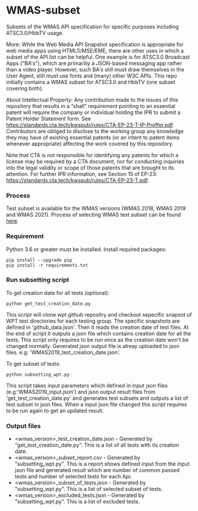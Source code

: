 # WMAS-subset
Subsets of the WMAS API specification for specific purposes including ATSC3.0/HbbTV usage. 

More: 
While the Web Media API Snapshot specification is appropriate for web media apps using HTML5/MSE/EME, there are other uses in which a subset of the API 
list can be helpful. One example is for ATSC3.0 Broadcast Apps ("BA's"), which are primariliy a JSON-based messaging app rather than a video player. However, 
such BA's still must draw themselves in the User Agent, still must use fonts and (many) other W3C APIs. This repo initially contains a WMAS subset for ATSC3.0 
and HbbTV (one subset covering both).


About Intellectual Property:
Any contribution made to the issues of this repository that results in a “shall” requirement pointing to an essential patent will require the company or individual 
holding the IPR to submit a Patent Holder Statement form. See https://standards.cta.tech/kwspub/rules/CTA-EP-23-T-IP-Proffer.pdf. Contributors are obliged to disclose to 
the working group any knowledge they may have of existing essential patents (or an intent to patent items whenever appropriate) affecting the work covered by this 
repository.

Note that CTA is not responsible for identifying any patents for which a license may be required by a CTA document, nor for conducting inquiries into the legal validity 
or scope of those patents that are brought to its attention. For further IPR information, see Section 15 of EP-23: 
https://standards.cta.tech/kwspub/rules/CTA-EP-23-T.pdf.

### Process
Test subset is available for the WMAS versions (WMAS 2018, WMAS 2019 and WMAS 2021). Process of selecting WMAS test subset can be found [here](./Subsetting_WPT_Tests.md).

### Requirement

Python 3.6 or greater must be installed.
Install required packages:

```shell
pip install --upgrade pip
pip install -r requirements.txt
```

### Run subsetting script

To get creation date for all tests (optional):

```shell
python get_test_creation_date.py
```

This script will clone wpt github repositry and checkout sepecific snapsot of WPT test directories for each testing group. The specific snapshots are defined in 'github_data.json'. Then it reads the creation date of test files.
At the end of script it outputs a json file which contains creation date for all the tests.
This script only requires to be run once as the creation date won't be changed normally. Generated json output file is alreay uploaded to json files. 
e.g: 'WMAS2019_test_creation_date.json'.

To get subset of tests:

```shell
python subsetting_wpt.py
```

This script takes input parameters which defined in input json files (e.g:'WMAS2019_input.json') and json output result files from 'get_test_creation_date.py' and generates test subsets and outputs a list of test subset in json files. When a input json file changed this script requires to be run again to get an updated result.

### Output files
* <wmas_version>_test_creation_date.json - Generated by "get_test_creation_date.py". This is a list of all tests with its creation date.
* <wmas_version>_subset_report.csv - Generated by "subsetting_wpt.py". This is a report shows defined input from the input json file and generated result which are number of common passed tests and number of selected tests for each Api.
* <wmas_version>_subset_of_tests.json - Generated by "subsetting_wpt.py". This is a list of selected subset of tests.
* <wmas_version>_excluded_tests.json - Generated by "subsetting_wpt.py". This is a list of excluded tests.
